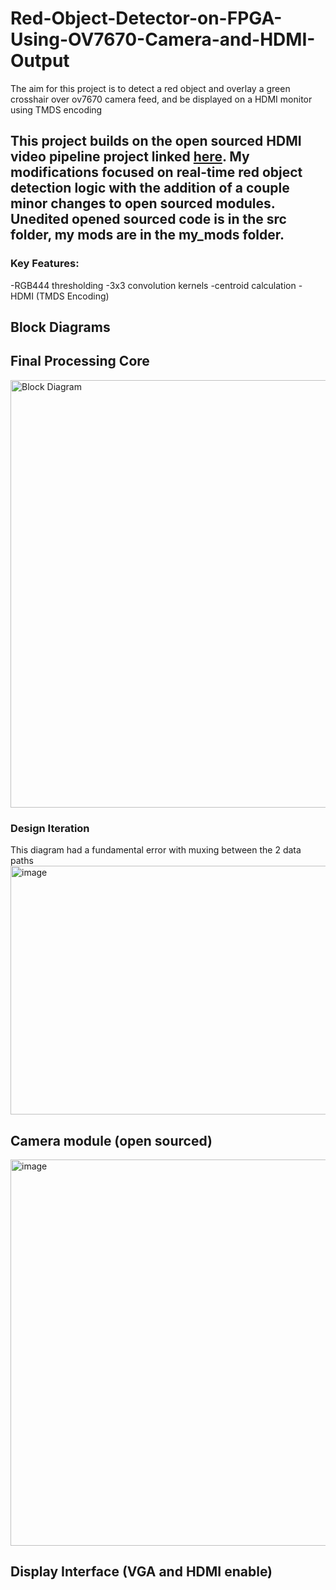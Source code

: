 # Red-Object-Detector-on-FPGA-Using-OV7670-Camera-and-HDMI-Output
The aim for this project is to detect a red object and overlay a green crosshair over ov7670 camera feed, and be displayed on a HDMI monitor using TMDS encoding

## This project builds on the open sourced HDMI video pipeline project linked [here](https://github.com/georgeyhere/FPGA-Video-Processing/tree/master). My modifications focused on real-time red object detection logic with the addition of a couple minor changes to open sourced modules. Unedited opened sourced code is in the src folder, my mods are in the my_mods folder.

### Key Features:
-RGB444 thresholding
-3x3 convolution kernels
-centroid calculation
-HDMI (TMDS Encoding)

## Block Diagrams

## Final Processing Core
<img width="1747" height="684" alt="Block Diagram" src="https://github.com/user-attachments/assets/c7b9ef6d-8092-4287-86e4-ca9600ac11a8" />

  ### Design Iteration
  This diagram had a fundamental error with muxing between the 2 data paths
  <img width="863" height="398" alt="image" src="https://github.com/user-attachments/assets/b5ec4725-845f-411c-bbf8-6b2e76755f35" />

## Camera module (open sourced)
<img width="1117" height="618" alt="image" src="https://github.com/user-attachments/assets/bbcfe919-c518-4c60-bc8f-36ba054f5f2a" />

## Display Interface (VGA and HDMI enable)


